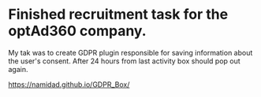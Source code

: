 # Finished recruitment task for the optAd360 company.

My tak was to create GDPR plugin responsible for saving information about the user's consent. After 24 hours from last activity box should pop out again. 

https://namidad.github.io/GDPR_Box/
